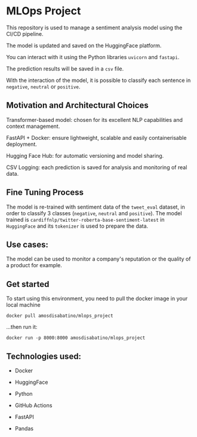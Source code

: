 # MLOps Project

This repository is used to manage a sentiment analysis model using the CI/CD pipeline.

The model is updated and saved on the HuggingFace platform.

You can interact with it using the Python libraries `uvicorn` and `fastapi`.

The prediction results will be saved in a `csv` file.

With the interaction of the model, it is possible to classify each sentence in `negative`, `neutral` or `positive`.

## Motivation and Architectural Choices

Transformer-based model: chosen for its excellent NLP capabilities and context management.

FastAPI + Docker: ensure lightweight, scalable and easily containerisable deployment.

Hugging Face Hub: for automatic versioning and model sharing.

CSV Logging: each prediction is saved for analysis and monitoring of real data.

## Fine Tuning Process

The model is re-trained with sentiment data of the `tweet_eval` dataset, in order to classify 3 classes (`negative`, `neutral` and `positive`).
The model trained is `cardiffnlp/twitter-roberta-base-sentiment-latest` in `HuggingFace` and its `tokenizer` is used to prepare the data.

## Use cases:

The model can be used to monitor a company's reputation or the quality of a product for example.

## Get started

To start using this environment, you need to pull the docker image in your local machine

```
docker pull amosdisabatino/mlops_project
```

...then run it:

```
docker run -p 8000:8000 amosdisabatino/mlops_project
```

## Technologies used:

- Docker

- HuggingFace

- Python

- GitHub Actions

- FastAPI

- Pandas
